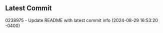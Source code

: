 
## Latest Commit
0238975 - Update README with latest commit info (2024-08-29 16:53:20 -0400) <Yunxi-Zhou>
